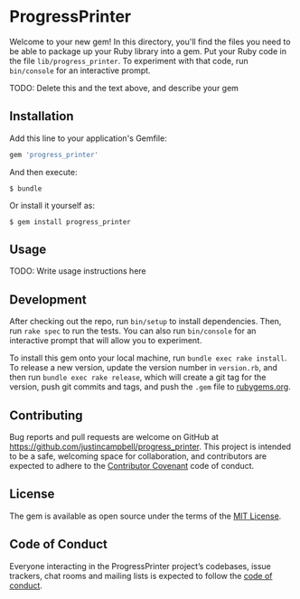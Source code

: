 # ProgressPrinter

Welcome to your new gem! In this directory, you'll find the files you need to be able to package up your Ruby library into a gem. Put your Ruby code in the file `lib/progress_printer`. To experiment with that code, run `bin/console` for an interactive prompt.

TODO: Delete this and the text above, and describe your gem

## Installation

Add this line to your application's Gemfile:

```ruby
gem 'progress_printer'
```

And then execute:

    $ bundle

Or install it yourself as:

    $ gem install progress_printer

## Usage

TODO: Write usage instructions here

## Development

After checking out the repo, run `bin/setup` to install dependencies. Then, run `rake spec` to run the tests. You can also run `bin/console` for an interactive prompt that will allow you to experiment.

To install this gem onto your local machine, run `bundle exec rake install`. To release a new version, update the version number in `version.rb`, and then run `bundle exec rake release`, which will create a git tag for the version, push git commits and tags, and push the `.gem` file to [rubygems.org](https://rubygems.org).

## Contributing

Bug reports and pull requests are welcome on GitHub at https://github.com/justincampbell/progress_printer. This project is intended to be a safe, welcoming space for collaboration, and contributors are expected to adhere to the [Contributor Covenant](http://contributor-covenant.org) code of conduct.

## License

The gem is available as open source under the terms of the [MIT License](http://opensource.org/licenses/MIT).

## Code of Conduct

Everyone interacting in the ProgressPrinter project’s codebases, issue trackers, chat rooms and mailing lists is expected to follow the [code of conduct](https://github.com/justincampbell/progress_printer/blob/master/CODE_OF_CONDUCT.md).

